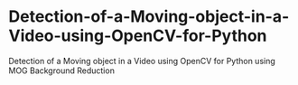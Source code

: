 # Detection-of-a-Moving-object-in-a-Video-using-OpenCV-for-Python
Detection of a Moving object in a Video using OpenCV for Python using MOG Background Reduction
